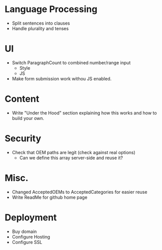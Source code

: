 # Language Processing
- Split sentences into clauses
- Handle plurality and tenses

# UI
- Switch ParagraphCount to combined number/range input
    - Style
    - JS
- Make form submission work withou JS enabled.

# Content
- Write "Under the Hood" section explaining how this works and how to build your own.

# Security
- Check that OEM paths are legit (check against real options)
    - Can we define this array server-side and reuse it?

# Misc.
- Changed AcceptedOEMs to AcceptedCategories for easier reuse
- Write ReadMe for github home page

# Deployment
- Buy domain
- Configure Hosting
- Configure SSL